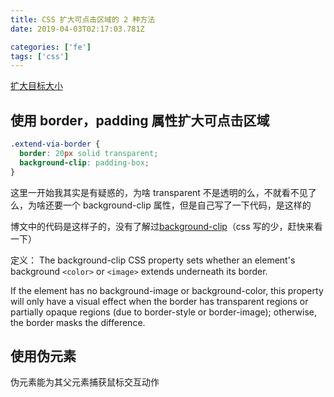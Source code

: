 ```yaml
---
title: CSS 扩大可点击区域的 2 种方法
date: 2019-04-03T02:17:03.781Z

categories: ['fe']
tags: ['css']
---
```


[扩大目标大小](https://www.atjiang.com/css-extending-clickable-area/)

## 使用 border，padding 属性扩大可点击区域

```css
.extend-via-border {
  border: 20px solid transparent;
  background-clip: padding-box;
}
```

这里一开始我其实是有疑惑的，为啥 transparent 不是透明的么，不就看不见了么，为啥还要一个 background-clip 属性，但是自己写了一下代码，是这样的

博文中的代码是这样子的，没有了解过[background-clip](https://developer.mozilla.org/en-US/docs/Web/CSS/background-clip)（css 写的少，赶快来看一下）

定义：
The background-clip CSS property sets whether an element's background `<color>` or `<image>` extends underneath its border.

If the element has no background-image or background-color, this property will only have a visual effect when the border has transparent regions or partially opaque regions (due to border-style or border-image); otherwise, the border masks the difference.

## 使用伪元素

伪元素能为其父元素捕获鼠标交互动作
